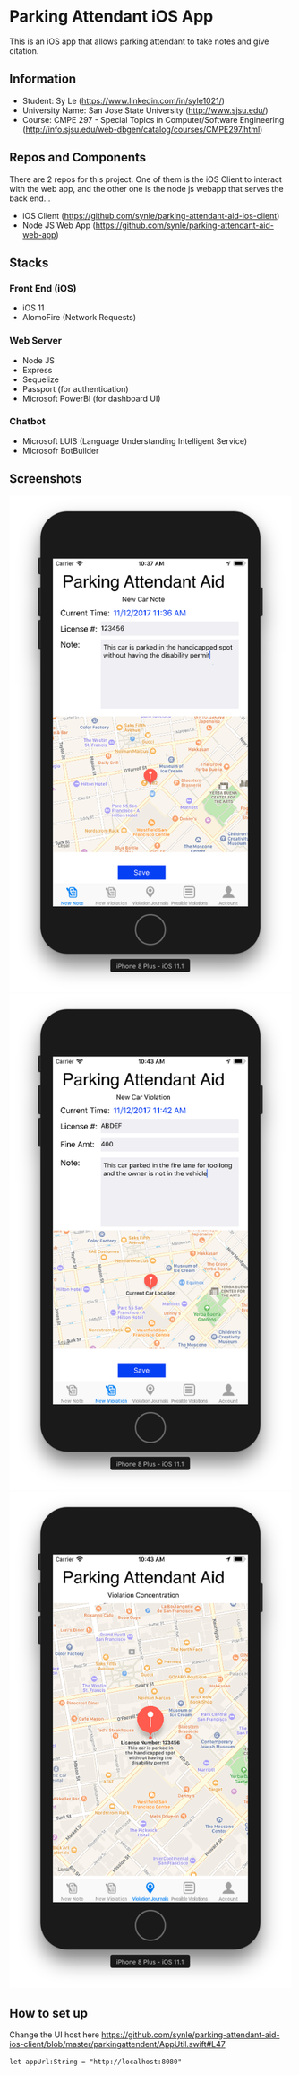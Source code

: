 # Parking Attendant iOS App
This is an iOS app that allows parking attendant to take notes and give citation.


## Information
- Student: Sy Le (https://www.linkedin.com/in/syle1021/)
- University Name: San Jose State University (http://www.sjsu.edu/)
- Course: CMPE 297 - Special Topics in Computer/Software Engineering (http://info.sjsu.edu/web-dbgen/catalog/courses/CMPE297.html)



## Repos and Components
There are 2 repos for this project. One of them is the iOS Client to interact with the web app, and the other one is the node js webapp that serves the back end...
- iOS Client (https://github.com/synle/parking-attendant-aid-ios-client)
- Node JS Web App (https://github.com/synle/parking-attendant-aid-web-app)


## Stacks
### Front End (iOS)
- iOS 11
- AlomoFire (Network Requests)


### Web Server
- Node JS
- Express
- Sequelize
- Passport (for authentication)
- Microsoft PowerBI (for dashboard UI)

### Chatbot
- Microsoft LUIS (Language Understanding Intelligent Service)
- Microsofr BotBuilder


## Screenshots
![alt text](./screenshot/1.png "1")
![alt text](./screenshot/2.png "2")
![alt text](./screenshot/3.png "3")


## How to set up
Change the UI host here
https://github.com/synle/parking-attendant-aid-ios-client/blob/master/parkingattendent/AppUtil.swift#L47

```
let appUrl:String = "http://localhost:8080"
```
